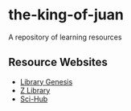 # the-king-of-juan
A repository of learning resources

## Resource Websites

- [Library Genesis](https://libgen.is/)
- [Z Library](https://z-lib.org/)
- [Sci-Hub](https://sci-hub.mksa.top/)

